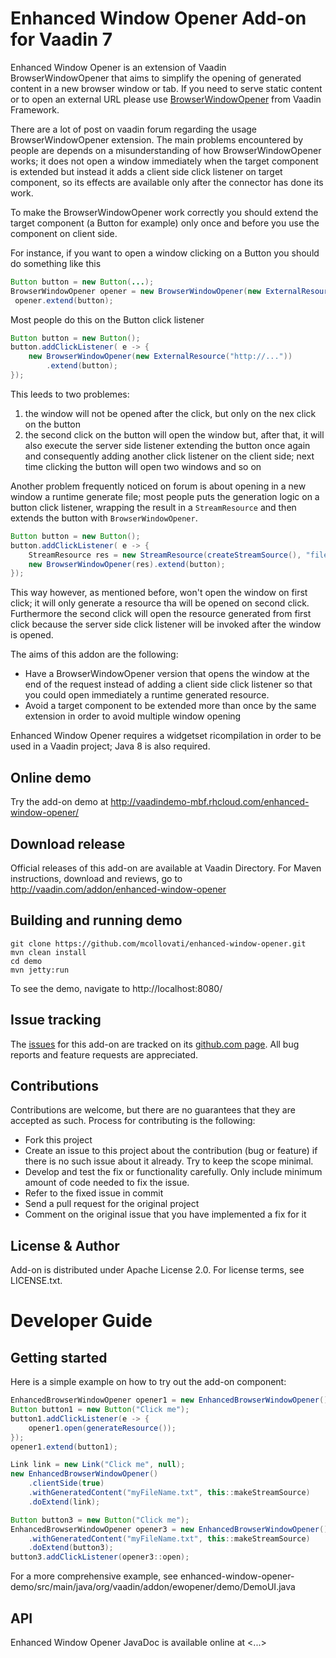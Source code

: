 # Enhanced Window Opener Add-on for Vaadin 7

Enhanced Window Opener is an extension of Vaadin BrowserWindowOpener that aims
to simplify the opening of generated content in a new browser window or tab.
If you need to serve static content or to open an external URL please
use [BrowserWindowOpener](https://vaadin.com/docs/-/part/framework/advanced/advanced-windows.html#advanced.windows.popup.popping) 
from Vaadin Framework.
 

There are a lot of post on vaadin forum regarding the usage BrowserWindowOpener extension.
The main problems encountered by people are depends on a misunderstanding of how 
BrowserWindowOpener works; it does not open a window immediately when
the target component is extended but instead it adds a client side click listener
on target component, so its effects are available only after the connector has done its work.

To make the BrowserWindowOpener work correctly you should extend the target component 
(a Button for example) only once and before you use the component on client side.
 
 For instance, if you want to open a window clicking on a Button you should do something like this
 
```java
Button button = new Button(...);
BrowserWindowOpener opener = new BrowserWindowOpener(new ExternalResource("http://..."));
 opener.extend(button);
```

Most people do this on the Button click listener

```java
Button button = new Button();
button.addClickListener( e -> {
    new BrowserWindowOpener(new ExternalResource("http://..."))
        .extend(button);
});
```

This leeds to two problemes:

1. the window will not be opened after the click, but only on the nex click on the button
1. the second click on the button will open the window but, after that, it will also
   execute the server side listener extending the button once again and consequently 
   adding another click listener on the client side; next time clicking the button will 
   open two windows and so on

Another problem frequently noticed on forum is about opening in a new window a runtime
generate file; most people puts the generation logic on a button click listener, wrapping the
result in a `StreamResource` and then extends the button with `BrowserWindowOpener`.

```java
Button button = new Button();
button.addClickListener( e -> {
    StreamResource res = new StreamResource(createStreamSource(), "file.pdf");
    new BrowserWindowOpener(res).extend(button);
});
```


This way however, as mentioned before, won't open the window on first click; it will only generate 
a resource tha will be opened on second click.
Furthermore the second click will open the resource generated from first click because the 
server side click listener will be invoked after the window is opened. 

The aims of this addon are the following:
 
 * Have a BrowserWindowOpener version that opens the window at the end of the request
   instead of adding a client side click listener so that you could open immediately a
   runtime generated resource.
 * Avoid a target component to be extended more than once by the same extension in 
   order to avoid multiple window opening

Enhanced Window Opener requires a widgetset ricompilation in order to be used in a Vaadin project; Java 8 is also required.


## Online demo

Try the add-on demo at http://vaadindemo-mbf.rhcloud.com/enhanced-window-opener/

## Download release

Official releases of this add-on are available at Vaadin Directory. For Maven instructions, download and reviews, 
go to http://vaadin.com/addon/enhanced-window-opener

## Building and running demo

```
git clone https://github.com/mcollovati/enhanced-window-opener.git
mvn clean install
cd demo
mvn jetty:run
```

To see the demo, navigate to http://localhost:8080/
 

## Issue tracking

The [issues](https://github.com/mcollovati/enhanced-window-opener/issues) for this add-on are tracked on its 
[github.com page](https://github.com/mcollovati/enhanced-window-opener).
All bug reports and feature requests are appreciated. 

## Contributions

Contributions are welcome, but there are no guarantees that they are accepted as such. Process for contributing is the following:
- Fork this project
- Create an issue to this project about the contribution (bug or feature) if there is no such issue about it already. Try to keep the scope minimal.
- Develop and test the fix or functionality carefully. Only include minimum amount of code needed to fix the issue.
- Refer to the fixed issue in commit
- Send a pull request for the original project
- Comment on the original issue that you have implemented a fix for it

## License & Author

Add-on is distributed under Apache License 2.0. For license terms, see LICENSE.txt.

# Developer Guide

## Getting started

Here is a simple example on how to try out the add-on component:

```java
EnhancedBrowserWindowOpener opener1 = new EnhancedBrowserWindowOpener();
Button button1 = new Button("Click me");
button1.addClickListener(e -> {
    opener1.open(generateResource());
});
opener1.extend(button1);
```

```java
Link link = new Link("Click me", null);
new EnhancedBrowserWindowOpener()
    .clientSide(true)
    .withGeneratedContent("myFileName.txt", this::makeStreamSource)
    .doExtend(link);
```

```java
Button button3 = new Button("Click me");
EnhancedBrowserWindowOpener opener3 = new EnhancedBrowserWindowOpener()
    .withGeneratedContent("myFileName.txt", this::makeStreamSource)
    .doExtend(button3);
button3.addClickListener(opener3::open);
```

For a more comprehensive example, see enhanced-window-opener-demo/src/main/java/org/vaadin/addon/ewopener/demo/DemoUI.java

## API

Enhanced Window Opener JavaDoc is available online at <...>